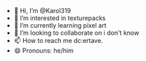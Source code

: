 - 👋 Hi, I’m @Karol319
- 👀 I’m interested in texturepacks
- 🌱 I’m currently learning pixel art
- 💞️ I’m looking to collaborate on i don't know
- 📫 How to reach me dc:ertave.
- 😄 Pronouns: he/him

<!---
Karol319/Karol319 is a ✨ special ✨ repository because its `README.md` (this file) appears on your GitHub profile.
You can click the Preview link to take a look at your changes.
--->
